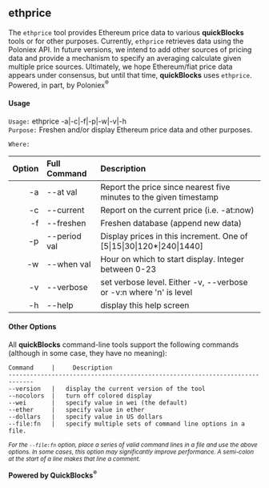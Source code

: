 ## ethprice

The `ethprice` tool provides Ethereum price data to various **quickBlocks** tools or for other purposes. Currently, `ethprice` retrieves data using the Poloniex API. In future versions, we intend to add other sources of pricing data and provide a mechanism to specify an averaging calculate given multiple price sources. Ultimately, we hope Ethereum/fiat price data appears under consensus, but until that time, **quickBlocks** uses `ethprice`. Powered, in part, by Poloniex<sup>&reg;<sup>
#### Usage

`Usage:`    ethprice -a|-c|-f|-p|-w|-v|-h  
`Purpose:`  Freshen and/or display Ethereum price data and other purposes.
             
`Where:`  

| Option | Full Command | Description |
| -------: | :------- | :------- |
| -a | --at val | Report the price since nearest five minutes to the given timestamp |
| -c | --current | Report on the current price (i.e. -at:now) |
| -f | --freshen | Freshen database (append new data) |
| -p | --period val | Display prices in this increment. One of [5&#124;15&#124;30&#124;120*&#124;240&#124;1440] |
| -w | --when val | Hour on which to start display. Integer between 0-23 |
| -v | --verbose | set verbose level. Either -v, --verbose or -v:n where 'n' is level |
| -h | --help | display this help screen |

#### Other Options

All **quickBlocks** command-line tools support the following commands (although in some case, they have no meaning):

    Command     |     Description
    -----------------------------------------------------------------------------
    --version   |   display the current version of the tool
    --nocolors  |   turn off colored display
    --wei       |   specify value in wei (the default)
    --ether     |   specify value in ether
    --dollars   |   specify value in US dollars
    --file:fn   |   specify multiple sets of command line options in a file.

<small>*For the `--file:fn` option, place a series of valid command lines in a file and use the above options. In some cases, this option may significantly improve performance. A semi-colon at the start of a line makes that line a comment.*</small>

**Powered by QuickBlocks<sup>&reg;</sup>**


